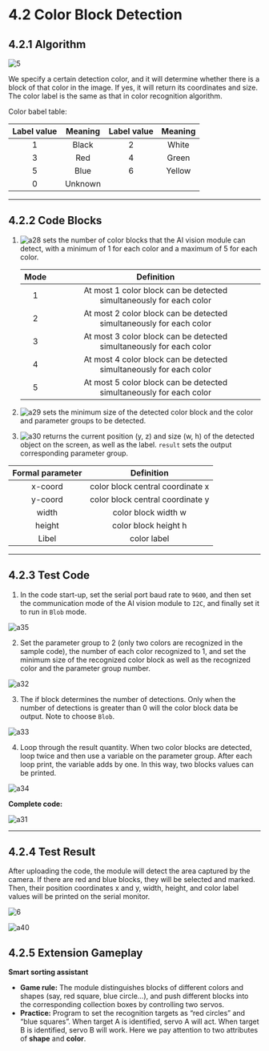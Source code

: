 # 4.2 Color Block Detection

## 4.2.1 Algorithm

![5](./media/5.png)

We specify a certain detection color, and it will determine whether there is a block of that color in the image. If yes, it will return its coordinates and size. The color label is the same as that in color recognition algorithm.

Color babel table:

| Label value | Meaning | Label value | Meaning |
| :---------: | :-----: | :---------: | :-----: |
|      1      |  Black  |      2      |  White  |
|      3      |   Red   |      4      |  Green  |
|      5      |  Blue   |      6      | Yellow  |
|      0      | Unknown |             |         |

---------------------------

## 4.2.2 Code Blocks

1. ![a28](./media/a28.png) sets the number of color blocks that the AI vision module can detect, with a minimum of 1 for each color and a maximum of 5 for each color.

	| Mode |                          Definition                          |
	| :--: | :----------------------------------------------------------: |
	|  1   | At most 1 color block can be detected simultaneously for each color |
	|  2   | At most 2 color block can be detected simultaneously for each color |
	|  3   | At most 3 color block can be detected simultaneously for each color |
	|  4   | At most 4 color block can be detected simultaneously for each color |
	|  5   | At most 5 color block can be detected simultaneously for each color |

2. ![a29](./media/a29.png) sets the minimum size of the detected color block and the color and parameter groups to be detected.

3. ![a30](./media/a30.png) returns the current position (y, z) and size (w, h) of the detected object on the screen, as well as the label. `result` sets the output corresponding parameter group.

| Formal parameter |            Definition            |
| :--------------: | :------------------------------: |
|     x-coord      | color block central coordinate x |
|     y-coord      | color block central coordinate y |
|      width       |       color block width w        |
|      height      |       color block height h       |
|      Libel       |           color label            |

---------------------

## 4.2.3 Test Code

1. In the code start-up, set the serial port baud rate to `9600`, and then set the communication mode of the AI vision module to `I2C`, and finally set it to run in `Blob` mode.

![a35](./media/a35.png)

2. Set the parameter group to 2 (only two colors are recognized in the sample code), the number of each color recognized to 1, and set the minimum size of the recognized color block as well as the recognized color and the parameter group number.

![a32](./media/a32.png)

3. The if block determines the number of detections. Only when the number of detections is greater than 0 will the color block data be output. Note to choose `Blob`.

![a33](./media/a33.png)

4. Loop through the result quantity. When two color blocks are detected, loop twice and then use a variable on the parameter group. After each loop print, the variable adds by one. In this way, two blocks values can be printed.

![a34](./media/a34.png)

**Complete code:**

![a31](./media/a31.png)

----------------------------

## 4.2.4 Test Result

After uploading the code, the module will detect the area captured by the camera. If there are red and blue blocks, they will be selected and marked. Then, their position coordinates x and y, width, height, and color label values will be printed on the serial monitor. 

![6](./media/6.png)

![a40](./media/a40.png)

## 4.2.5 Extension Gameplay

**Smart sorting assistant**

- **Game rule:** The module distinguishes blocks of different colors and shapes (say, red square, blue circle…), and push different blocks into the corresponding collection boxes by controlling two servos.
- **Practice:** Program to set the recognition targets as “red circles” and “blue squares”. When target A is identified, servo A will act. When target B is identified, servo B will work. Here we pay attention to two attributes of **shape** and **color**.